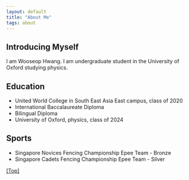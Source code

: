 ```yaml
---
layout: default
title: "About Me"
tags: about
---
```


## Introducing Myself

I am Wooseop Hwang. I am undergraduate student in the University of Oxford studying physics. 


## Education

   - United World College in South East Asia East campus, class of 2020
   - International Baccalaureate Diploma
   - Bilingual Diploma
   - University of Oxford, physics, class of 2024

## Sports

   - Singapore Novices Fencing Championship Epee Team - Bronze
   - Singapore Cadets Fencing Championship Epee Team - Silver




[[Top]](#top)

